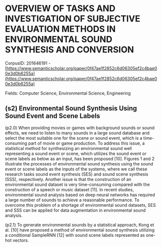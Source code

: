 # OVERVIEW OF TASKS AND INVESTIGATION OF SUBJECTIVE EVALUATION METHODS IN ENVIRONMENTAL SOUND SYNTHESIS AND CONVERSION

CorpusID: 201646191 - [https://www.semanticscholar.org/paper/0f47ae1f2852c6d06305ef2c4bae00e3d0b6255a](https://www.semanticscholar.org/paper/0f47ae1f2852c6d06305ef2c4bae00e3d0b6255a)

Fields: Computer Science, Environmental Science, Engineering

## (s2) Environmental Sound Synthesis Using Sound Event and Scene Labels
(p2.0) When providing movies or games with background sounds or sound effects, we need to listen to many sounds in a large sound database and select the most suitable one for the scene or sound event, which is a time-consuming part of movie or game production. To address this issue, a statistical method for synthesizing an environmental sound well representing a sound event or scene, which utilizes the sound event or scene labels as below as an input, has been proposed [10]. Figures 1 and 2 illustrate the processes of environmental sound synthesis using the sound event or scene labels as the inputs of the systems, where we call these research tasks sound event synthesis (SES) and sound scene synthesis (SSS), respectively. Another issue is that the construction of an environmental sound dataset is very time-consuming compared with the construction of a speech or music dataset [11]. In recent studies, environmental sound analysis based on deep neural networks has required a large number of sounds to achieve a reasonable performance. To overcome this problem of a shortage of environmental sound datasets, SES and SSS can be applied for data augmentation in environmental sound analysis.

(p2.1) To generate environmental sounds by a statistical approach, Kong et al. [10] have proposed a method of environmental sound synthesis utilizing a conditional SampleRNN [12] with sound scene labels represented as one-hot vectors.
